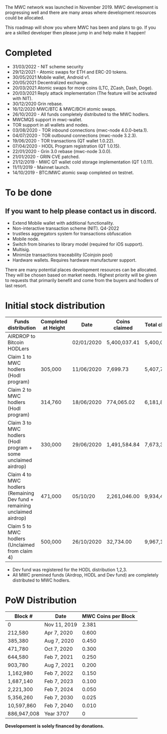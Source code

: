 The MWC network was launched in November 2019.
MWC development is progressing well and there are many areas where development resources could be allocated.

This roadmap will show you where MWC has been and plans to go. If you are a skilled developer then please jump in and help make it happen!

# Completed
- 31/03/2022 - NIT scheme security
- 29/12/2021 - Atomic swaps for ETH and ERC-20 tokens.
- 30/05/2021 Mobile wallet, Android v1.
- 20/05/2021 Decentralized exchange.
- 20/03/2021 Atomic swaps for more coins (LTC, ZCash, Dash, Doge).
- 20/03/2021 Reply attack implementation (The feature will be activated with NIT).
- 30/12/2020 Grin rebase.
- 16/12/2020 MWC/BTC & MWC/BCH atomic swaps.
- 26/10/2020 - All funds completely distributed to the MWC hodlers.
- MWCMQS support in mwc-wallet.
- TOR support in all wallets and nodes.
- 03/08/2020 - TOR inbound connections (mwc-node 4.0.0-beta.1).
- 04/07/2020 - TOR outbound connections (mwc-node 3.2.3).
- 19/06/2020 - TOR transactions (QT wallet 1.0.22).
- 07/04/2020 - HODL Program registration (QT 1.0.15).
- 22/01/2020 - Grin 3.0 rebase (mwc-node 3.0.0).
- 21/01/2020 - GRIN CVE patched.
- 21/12/2019 - MWC QT wallet cold storage implementation (QT 1.0.11).
- 11/11/2019 - Mainnet launch.
- 14/10/2019 - BTC/MWC atomic swap completed on testnet.



# To be done
If you want to help please contact us in discord.
-
- Extend Mobile wallet with additional functionality. 
- Non-interactive transaction scheme (NIT). Q4-2022
- trustless aggregators system for transactions obfuscation
- Mobile node.
- Switch from binaries to library model (required for iOS support).  
- Multisig.
- Minimize transactions traceability (Coinjoin pool)
- Hardware wallets. Requires hardware manufacturer support.

There are many potential places development resources can be allocated. They will be chosen based on market needs. Highest priority will be given to requests that primarily benefit and come from the buyers and hodlers of last resort.

# Initial stock distribution

Funds distribution | Completed at Height | Date | Coins claimed | Total claimed | Announcements
--- | --- | --- | --- | --- | --- |
AIRDROP to Bitcoin HODLers	| | 02/01/2020 | 5,400,037.41 | 5,400,037.41 | https://www.mwc.mw/mimble-wimble-coin-articles/claims-for-airdrop-closed |
Claim 1 to MWC hodlers (Hodl program) | 305,000 | 11/06/2020 | 7,699.73 | 5,407,737.14 | https://www.mwc.mw/mimble-wimble-coin-articles/hodl-program-status-update |
Claim 2 to MWC hodlers (Hodl program) | 314,760 | 18/06/2020 | 774,065.02 | 6,181,802.16 | https://www.mwc.mw/mimble-wimble-coin-articles/hodl-program-status-update
Claim 3 to MWC hodlers (Hodl program + some unclaimed airdrop) | 330,000 | 29/06/2020 | 1,491,584.84 | 7,673,387.00 | https://blockfolio.com/coin/MWC_2/signal/GlEchsHvsn
Claim 4 to MWC hodlers (Remaining Dev fund + remaining unclaimed airdrop) | 471,000 | 05/10/20 | 2,261,046.00 | 9,934,433.00 | https://www.mwc.mw/mimble-wimble-coin-articles/mwc-decentralization-distribution-of-dev-fund-and-unclaimed-airdrop-fund
Claim 5 to MWC hodlers (Unclaimed from claim 4)	| 500,000 |	26/10/2020 | 32,734.00 | 9,967,167.00 | https://www.mwc.mw/mimble-wimble-coin-articles/update-on-the-last-dev-fund-distribution
					
- Dev fund was registered for the HODL distribution 1,2,3.
- All MWC premined funds (Airdrop, HODL and Dev fund) are completely distributed to MWC hodlers.

# PoW Distribution

| Block #    | Date         | MWC Coins per Block |
|------------|--------------|---------------------|
| 0          | Nov 11, 2019 | 2.381               |
| 212,580    | Apr 7, 2020  | 0.600               |
| 385,380    | Aug 7, 2020  | 0.450               |
| 471,780    | Oct 7, 2020  | 0.300               |
| 644,580    | Feb 7, 2021  | 0.250               |
| 903,780    | Aug 7, 2021  | 0.200               |
| 1,162,980  | Feb 7, 2022  | 0.150               |
| 1,687,140  | Feb 7, 2023  | 0.100               |
| 2,221,300  | Feb 7, 2024  | 0.050               |
| 5,356,260  | Feb 7, 2030  | 0.025               |
| 10,597,860 | Feb 7, 2040  | 0.010               |
| 886,947,008| Year 3707    | 0                   |


**Developement is solely financed by donations.**
					
					
